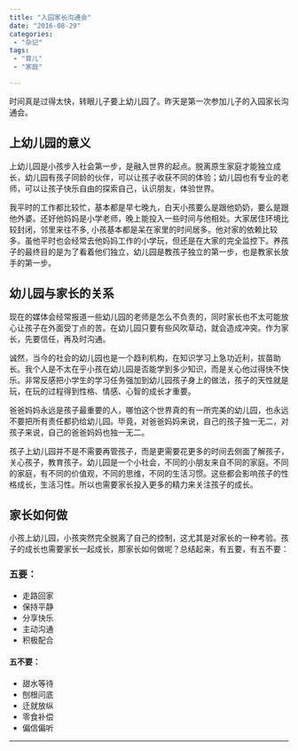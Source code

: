 ```yaml
---
title: "入园家长沟通会"
date: "2016-08-29"
categories:
 - "杂记"
tags:
 - "育儿"
 - "家庭"

---
```


时间真是过得太快，转眼儿子要上幼儿园了。昨天是第一次参加儿子的入园家长沟通会。


## 上幼儿园的意义

上幼儿园是小孩步入社会第一步，是融入世界的起点。脱离原生家庭才能独立成长，幼儿园有孩子同龄的伙伴，可以让孩子收获不同的体验；幼儿园也有专业的老师，可以让孩子快乐自由的探索自己，认识朋友，体验世界。

我平时的工作都比较忙，基本都是早七晚九，白天小孩要么是跟他奶奶，要么是跟他外婆。还好他妈妈是小学老师，晚上能投入一些时间与他相处。大家居住环境比较封闭，邻里来往不多, 小孩基本都是呆在家里的时间居多。他对家的依赖比较多。虽他平时也会经常去他妈妈工作的小学玩，但还是在大家的完全监控下。养孩子的最终目的是为了看着他们独立，幼儿园是教孩子独立的第一步，也是教家长放手的第一步。

## 幼儿园与家长的关系

现在的媒体会经常报道一些幼儿园的老师是怎么不负责的，同时家长也不太可能放心让孩子在外面受丁点的苦。在幼儿园只要有些风吹草动，就会造成冲突。作为家长，先要信任，再及时沟通。

诚然，当今的社会的幼儿园也是一个趋利机构，在知识学习上急功近利，拔苗助长。我个人是不太在乎小孩在幼儿园是否能学到多少知识，而是关心他过得快不快乐。非常反感把小学生的学习任务强加到幼儿园孩子身上的做法，孩子的天性就是玩，在玩的过程得到性格、情感、心智的成长才重要。

爸爸妈妈永远是孩子最重要的人，哪怕这个世界真的有一所完美的幼儿园，也永远不要把所有责任都扔给幼儿园。毕竟，对爸爸妈妈来说，自己的孩子独一无二，对孩子来说，自己的爸爸妈妈也独一无二。

孩子上幼儿园并不是不需要再管孩子，而是更需要花更多的时间去侧面了解孩子，关心孩子，教育孩子。幼儿园是一个小社会，不同的小朋友来自不同的家庭。不同的家庭，有不同的价值观，不同的思维，不同的生活习惯。这些都会影响孩子的性格成长，生活习性。所以也需要家长投入更多的精力来关注孩子的成长。

## 家长如何做

小孩上幼儿园，小孩突然完全脱离了自己的控制，这尤其是对家长的一种考验。孩子的成长也需要家长一起成长，那家长如何做呢？总结起来，有五要，有五不要：

### 五要：

 - 走路回家
 - 保持平静
 - 分享快乐
 - 主动沟通
 - 积极配合

#### 五不要：

 - 甜水等待
 - 刨根问底
 - 迁就放纵
 - 零食补偿
 - 偏信偏听

------
